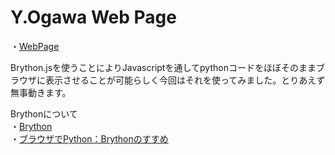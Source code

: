 Y.Ogawa Web Page
=====
・[WebPage](https://ogaway.github.io/)  
  
Brython.jsを使うことによりJavascriptを通してpythonコードをほぼそのままブラウザに表示させることが可能らしく今回はそれを使ってみました。とりあえず無事動きます。  
  
Brythonについて  
・[Brython](http://www.brython.info/)  
・[ブラウザでPython：Brythonのすすめ](http://qiita.com/Tsutomu-KKE@github/items/32a89fa45b1aad41da5d)
